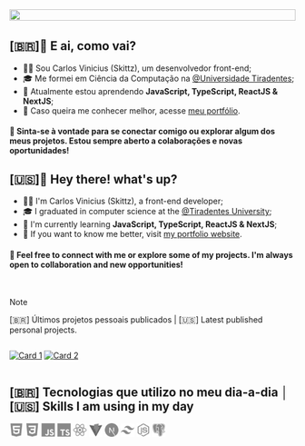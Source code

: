 
<div align="center"><img  width="100%" height="30%" src="https://s6.gifyu.com/images/S6APe.gif"/> </div>


## [🇧🇷]👋 E ai, como vai?
- 👨‍💻 Sou Carlos Vinicius (Skittz), um desenvolvedor front-end;
- 🎓 Me formei em Ciência da Computação na [@Universidade Tiradentes](https://www.unit.br/ciencia-da-computacao);
- 🌱 Atualmente estou aprendendo **JavaScript, TypeScript, ReactJS & NextJS**;
- 💼 Caso queira me conhecer melhor, acesse [meu portfólio](https://cv-dev.netlify.app/).


#### 💬 Sinta-se à vontade para se conectar comigo ou explorar algum dos meus projetos. Estou sempre aberto a colaborações e novas oportunidades!

## [🇺🇸]👋 Hey there! what's up?
- 👨‍💻 I'm Carlos Vinicius (Skittz), a front-end developer;
- 🎓 I graduated in computer science at the  [@Tiradentes University](https://www.unit.br/ciencia-da-computacao);
- 🌱 I'm currently learning **JavaScript, TypeScript, ReactJS & NextJS**;
- 💼 If you want to know me better, visit [my portfolio website](https://cv-dev.netlify.app/).


#### 💬 Feel free to connect with me or explore some of my projects. I'm always open to collaboration and new opportunities!
</br>

> [!Note]  
> [🇧🇷] Últimos projetos pessoais publicados |  [🇺🇸] Latest published personal projects.

<div align="center">
    <div style="display: flex; align-items: flex-start;">
      
[![Card 1](https://github-readme-stats.vercel.app/api/pin/?username=skitttz&repo=NextCoffe&show_owner=true)](https://github.com/Skitttz/NextCoffe)
[![Card 2](https://github-readme-stats.vercel.app/api/pin/?username=skitttz&repo=Nights4films&show_owner=true)](https://github.com/Skitttz/Nights4Films)
 </div>
</div>


## [🇧🇷] Tecnologias que utilizo no meu dia-a-dia │ [🇺🇸] Skills I am using in my day 

<a href="https://html.com/html5/" target="_blank" rel="noreferrer noopener">
<img src="https://raw.githubusercontent.com/0xShapeShifter/dev-story/master/public/images/skills/frontend/html5.svg" alt="HTML5" width="24" height="24" /></a>
<a href="https://css3.com" target="_blank" rel="noreferrer noopener">
<img src="https://raw.githubusercontent.com/0xShapeShifter/dev-story/master/public/images/skills/frontend/css3.svg" alt="CSS3" width="24" height="24" /></a>
<a href="https://www.javascript.com" target="_blank" rel="noreferrer noopener"><img src="https://raw.githubusercontent.com/0xShapeShifter/dev-story/master/public/images/skills/core/javascript.svg" alt="JavaScript" width="24" height="24" /></a>
<a href="https://www.typescriptlang.org" target="_blank" rel="noreferrer noopener">
<img src="https://raw.githubusercontent.com/0xShapeShifter/dev-story/master/public/images/skills/core/typescript.svg" alt="Typescript" width="24" height="24" /></a>
<a href="https://reactjs.org" target="_blank" rel="noreferrer noopener">
<img src="https://raw.githubusercontent.com/0xShapeShifter/dev-story/master/public/images/skills/frontend/react.svg" alt="React" width="24" height="24" /></a>
<a href="http://vitejs.dev/" target="_blank" rel="noreferrer noopener">
<img src="https://raw.githubusercontent.com/0xShapeShifter/dev-story/master/public/images/skills/frontend/vite.svg" alt="Vite" width="24" height="24" /></a>
<a href="https://nextjs.org" target="_blank" rel="noreferrer noopener">
<img src="https://raw.githubusercontent.com/0xShapeShifter/dev-story/master/public/images/skills/frontend/nextjs.svg" alt="NextJS" width="24" height="24" /></a>
<a href="http://tailwindcss.com" target="_blank" rel="noreferrer noopener">
<img src="https://raw.githubusercontent.com/0xShapeShifter/dev-story/master/public/images/skills/frontend/tailwind.svg" alt="Tailwind" width="24" height="24" /></a>
<a href="https://nodejs.org" target="_blank" rel="noreferrer noopener">
<img src="https://raw.githubusercontent.com/0xShapeShifter/dev-story/master/public/images/skills/backend/nodejs.svg" alt="NodeJS" width="24" height="24" /></a>
<a href="https://www.postgresql.org" target="_blank" rel="noreferrer noopener">
<img src="https://raw.githubusercontent.com/0xShapeShifter/dev-story/master/public/images/skills/backend/postgresql.svg" alt="PostgreSQL" width="24" height="24" /></a>







<br/>



